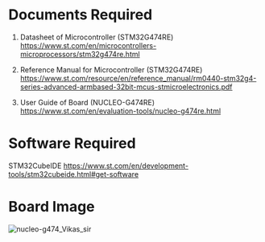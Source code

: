 # Documents Required
1. Datasheet of Microcontroller (STM32G474RE)
https://www.st.com/en/microcontrollers-microprocessors/stm32g474re.html

2. Reference Manual for Microcontroller (STM32G474RE)
https://www.st.com/resource/en/reference_manual/rm0440-stm32g4-series-advanced-armbased-32bit-mcus-stmicroelectronics.pdf

3. User Guide of Board (NUCLEO-G474RE)
https://www.st.com/en/evaluation-tools/nucleo-g474re.html

# Software Required
STM32CubeIDE
https://www.st.com/en/development-tools/stm32cubeide.html#get-software

# Board Image
![nucleo-g474_Vikas_sir](https://user-images.githubusercontent.com/107645490/191828809-7376ea02-76a6-43e5-b160-ebc7c226e4a7.jpg)
